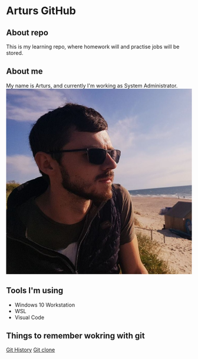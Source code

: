 # Arturs GitHub
## About repo
This is my learning repo, where homework will and practise jobs will be stored.

## About me

My name is Arturs, and currently I'm working as System Administrator.
![Employee data](https://github.com/OS-ar/devops_basic_artursostapenko/blob/main/git_repos/assets/pic1.jpg?raw=true "AO")

## Tools I'm using

- Windows 10 Workstation
- WSL 
- Visual Code

## Things to remember wokring with git

[Git History](https://git-scm.com/book/en/v2/Git-Basics-Viewing-the-Commit-History)
[Git clone](https://github.com/git-guides/git-clone) 


